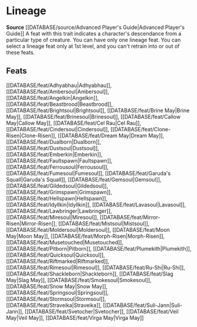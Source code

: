 ﻿---
id: '317'
name: Lineage
rarity: Common
rus_type_level: null
source: '[[DATABASE/source/Advanced Player''s Guide|Advanced Player''s Guide]]'
trait:
- Lineage
type: Trait

---
# Lineage

**Source** [[DATABASE/source/Advanced Player's Guide|Advanced Player's Guide]] 
A feat with this trait indicates a character's descendance from a particular type of creature. You can have only one lineage feat. You can select a lineage feat only at 1st level, and you can't retrain into or out of these feats.

## Feats

[[DATABASE/feat/Adhyabhau|Adhyabhau]], [[DATABASE/feat/Ambersoul|Ambersoul]], [[DATABASE/feat/Angelkin|Angelkin]], [[DATABASE/feat/Beastbrood|Beastbrood]], [[DATABASE/feat/Brightsoul|Brightsoul]], [[DATABASE/feat/Brine May|Brine May]], [[DATABASE/feat/Brinesoul|Brinesoul]], [[DATABASE/feat/Callow May|Callow May]], [[DATABASE/feat/Cel Rau|Cel Rau]], [[DATABASE/feat/Cindersoul|Cindersoul]], [[DATABASE/feat/Clone-Risen|Clone-Risen]], [[DATABASE/feat/Dream May|Dream May]], [[DATABASE/feat/Dualborn|Dualborn]], [[DATABASE/feat/Dustsoul|Dustsoul]], [[DATABASE/feat/Emberkin|Emberkin]], [[DATABASE/feat/Faultspawn|Faultspawn]], [[DATABASE/feat/Ferrousoul|Ferrousoul]], [[DATABASE/feat/Fumesoul|Fumesoul]], [[DATABASE/feat/Garuda's Squall|Garuda's Squall]], [[DATABASE/feat/Gemsoul|Gemsoul]], [[DATABASE/feat/Gildedsoul|Gildedsoul]], [[DATABASE/feat/Grimspawn|Grimspawn]], [[DATABASE/feat/Hellspawn|Hellspawn]], [[DATABASE/feat/Idyllkin|Idyllkin]], [[DATABASE/feat/Lavasoul|Lavasoul]], [[DATABASE/feat/Lawbringer|Lawbringer]], [[DATABASE/feat/Miresoul|Miresoul]], [[DATABASE/feat/Mirror-Risen|Mirror-Risen]], [[DATABASE/feat/Mistsoul|Mistsoul]], [[DATABASE/feat/Moldersoul|Moldersoul]], [[DATABASE/feat/Moon May|Moon May]], [[DATABASE/feat/Morph-Risen|Morph-Risen]], [[DATABASE/feat/Musetouched|Musetouched]], [[DATABASE/feat/Pitborn|Pitborn]], [[DATABASE/feat/Plumekith|Plumekith]], [[DATABASE/feat/Quicksoul|Quicksoul]], [[DATABASE/feat/Riftmarked|Riftmarked]], [[DATABASE/feat/Rimesoul|Rimesoul]], [[DATABASE/feat/Ru-Shi|Ru-Shi]], [[DATABASE/feat/Shackleborn|Shackleborn]], [[DATABASE/feat/Slag May|Slag May]], [[DATABASE/feat/Smokesoul|Smokesoul]], [[DATABASE/feat/Snow May|Snow May]], [[DATABASE/feat/Springsoul|Springsoul]], [[DATABASE/feat/Stormsoul|Stormsoul]], [[DATABASE/feat/Straveika|Straveika]], [[DATABASE/feat/Suli-Jann|Suli-Jann]], [[DATABASE/feat/Svetocher|Svetocher]], [[DATABASE/feat/Veil May|Veil May]], [[DATABASE/feat/Virga May|Virga May]]